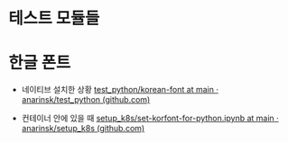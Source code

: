 # 테스트 모듈들 

# 한글 폰트 

- 네이티브 설치한 상황 
[test_python/korean-font at main · anarinsk/test_python (github.com)](https://github.com/anarinsk/test_python/tree/main/korean-font) 

- 컨테이너 안에 있을 때 
[setup_k8s/set-korfont-for-python.ipynb at main · anarinsk/setup_k8s (github.com)](https://github.com/anarinsk/setup_k8s/blob/main/testing/set-korfont-for-python.ipynb)

